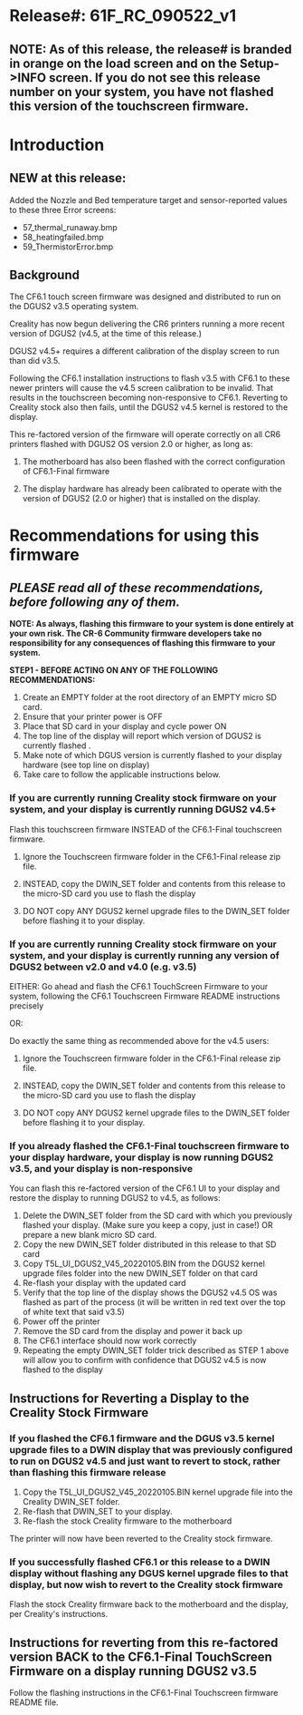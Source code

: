 # Release#: 61F_RC_090522_v1

## NOTE: As of this release, the release# is branded in orange on the load screen and on the Setup->INFO screen. If you do not see this release number on your system, you have not flashed this version of the touchscreen firmware. 

# Introduction

## NEW at this release:

Added the Nozzle and Bed temperature target and sensor-reported values to these three Error screens:

- 57_thermal_runaway.bmp
- 58_heatingfailed.bmp
- 59_ThermistorError.bmp

## Background

The CF6.1 touch screen firmware was designed and distributed to run on the DGUS2 v3.5 operating system.

Creality has now begun delivering the CR6 printers running a more recent version of DGUS2 (v4.5, at the time of this release.) 

DGUS2 v4.5+ requires a different calibration of the display screen to run than did v3.5.

Following the CF6.1 installation instructions to flash v3.5 with CF6.1 to these newer printers will cause the v4.5 screen calibration to be invalid. That results in the touchscreen becoming non-responsive to CF6.1. Reverting to Creality stock also then fails, until the DGUS2 v4.5 kernel is restored to the display.

This re-factored version of the firmware will operate correctly on all CR6 printers flashed with DGUS2 OS version 2.0 or higher, as long as:
1. The motherboard has also been flashed with the correct configuration of CF6.1-Final firmware

2. The display hardware has already been calibrated to operate with the version of DGUS2 (2.0 or higher) that is installed on the display.



# Recommendations for using this firmware
## _PLEASE read all of these recommendations, before following any of them._

**NOTE: As always, flashing this firmware to your system is done entirely at your own risk. The CR-6 Community firmware developers take no responsibility for any consequences of flashing this firmware to your system.**



**STEP1 - BEFORE ACTING ON ANY OF THE FOLLOWING RECOMMENDATIONS:**
1. Create an EMPTY folder at the root directory of an EMPTY micro SD card.
2. Ensure that your printer power is OFF
3. Place that SD card in your display and cycle power ON
4. The top line of the display will report which version of DGUS2 is currently flashed .  
4. Make note of which DGUS version is currently flashed to your display hardware (see top line on display)
5. Take care to follow the applicable instructions below.


### If you are currently running Creality stock firmware on your system, and your display is currently running DGUS2 v4.5+

Flash this touchscreen firmware INSTEAD of the CF6.1-Final touchscreen firmware.  

1. Ignore the Touchscreen firmware folder in the CF6.1-Final release zip file.

2. INSTEAD, copy the DWIN_SET folder and contents from this release to the micro-SD card you use to flash the display 

3. DO NOT copy ANY DGUS2 kernel upgrade files to the DWIN_SET folder before flashing it to your display.

### If you are currently running Creality stock firmware on your system, and your display is currently running any version of DGUS2 between v2.0 and v4.0 (e.g. v3.5)

EITHER: Go ahead and flash the CF6.1 TouchScreen Firmware to your system, following the CF6.1 Touchscreen Firmware README instructions precisely

OR:

Do exactly the same thing as recommended above for the v4.5 users:
1. Ignore the Touchscreen firmware folder in the CF6.1-Final release zip file.

2. INSTEAD, copy the DWIN_SET folder and contents from this release to the micro-SD card you use to flash the display 

3. DO NOT copy ANY DGUS2 kernel upgrade files to the DWIN_SET folder before flashing it to your display.

### If you already flashed the CF6.1-Final touchscreen firmware to your display hardware, your display is now running DGUS2 v3.5, and your display is non-responsive

You can flash this re-factored version of the CF6.1 UI to your display and restore the display to running DGUS2 to v4.5, as follows:

  1. Delete the DWIN_SET folder from the SD card with which you previously flashed your display. (Make sure you keep a copy, just in case!) OR prepare a new blank micro SD card.
  2. Copy the new DWIN_SET folder distributed in this release to that SD card  
  3. Copy T5L_UI_DGUS2_V45_20220105.BIN from the DGUS2 kernel upgrade files folder into the new DWIN_SET folder on that card
  4. Re-flash your display with the updated card
  5. Verify that the top line of the display shows the DGUS2 v4.5 OS was flashed as part of the process (it will be written in red text over the top of white text that said v3.5)
  6. Power off the printer
  7. Remove the SD card from the display and power it back up
  8. The CF6.1 interface should now work correctly
  9. Repeating the empty DWIN_SET folder trick described as STEP 1 above will allow you to confirm with confidence that DGUS2 v4.5 is now flashed to the display

## Instructions for Reverting a Display to the Creality Stock Firmware

### If you flashed the CF6.1 firmware and the DGUS v3.5 kernel upgrade files to a DWIN display that was previously configured to run on DGUS2 v4.5 and just want to revert to stock, rather than flashing this firmware release

1. Copy the T5L_UI_DGUS2_V45_20220105.BIN kernel upgrade file into the Creality DWIN_SET folder. 
2. Re-flash that DWIN_SET to your display. 
3. Re-flash the stock Creality firmware to the motherboard

The printer will now have been reverted to the Creality stock firmware.

### If you successfully flashed CF6.1 or this release to a DWIN display without flashing any DGUS kernel upgrade files to that display, but now wish to revert to the Creality stock firmware

Flash the stock Creality firmware back to the motherboard and the display, per Creality's instructions.

## Instructions for reverting from this re-factored version BACK to the CF6.1-Final TouchScreen Firmware on a display running DGUS2 v3.5 

Follow the flashing instructions in the CF6.1-Final Touchscreen firmware README file.




